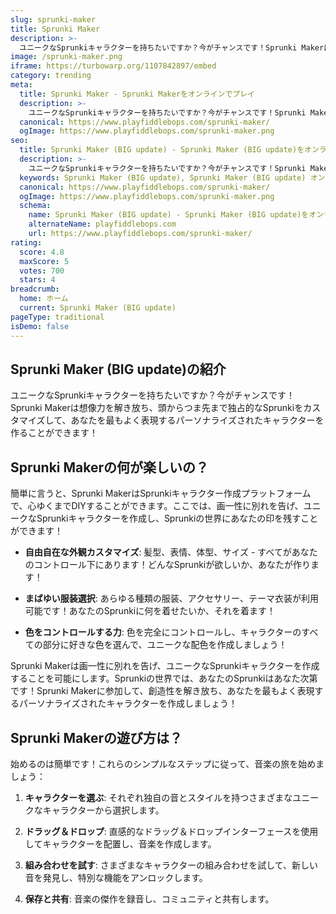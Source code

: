 ```yaml
---
slug: sprunki-maker
title: Sprunki Maker
description: >-
  ユニークなSprunkiキャラクターを持ちたいですか？今がチャンスです！Sprunki Makerは想像力を解き放ち、頭からつま先まで独占的なSprunkiをカスタマイズして、あなたを最もよく表現するパーソナライズされたキャラクターを作ることができます！
image: /sprunki-maker.png
iframe: https://turbowarp.org/1107842897/embed
category: trending
meta:
  title: Sprunki Maker - Sprunki Makerをオンラインでプレイ
  description: >-
    ユニークなSprunkiキャラクターを持ちたいですか？今がチャンスです！Sprunki Makerは想像力を解き放ち、頭からつま先まで独占的なSprunkiをカスタマイズして、あなたを最もよく表現するパーソナライズされたキャラクターを作ることができます！
  canonical: https://www.playfiddlebops.com/sprunki-maker/
  ogImage: https://www.playfiddlebops.com/sprunki-maker.png
seo:
  title: Sprunki Maker (BIG update) - Sprunki Maker (BIG update)をオンラインでプレイ
  description: >-
    ユニークなSprunkiキャラクターを持ちたいですか？今がチャンスです！Sprunki Makerは想像力を解き放ち、頭からつま先まで独占的なSprunkiをカスタマイズして、あなたを最もよく表現するパーソナライズされたキャラクターを作ることができます！
  keywords: Sprunki Maker (BIG update), Sprunki Maker (BIG update) オンライン
  canonical: https://www.playfiddlebops.com/sprunki-maker/
  ogImage: https://www.playfiddlebops.com/sprunki-maker.png
  schema:
    name: Sprunki Maker (BIG update) - Sprunki Maker (BIG update)をオンラインでプレイ
    alternateName: playfiddlebops.com
    url: https://www.playfiddlebops.com/sprunki-maker/
rating:
  score: 4.8
  maxScore: 5
  votes: 700
  stars: 4
breadcrumb:
  home: ホーム
  current: Sprunki Maker (BIG update)
pageType: traditional
isDemo: false
---
```


## Sprunki Maker (BIG update)の紹介

ユニークなSprunkiキャラクターを持ちたいですか？今がチャンスです！Sprunki Makerは想像力を解き放ち、頭からつま先まで独占的なSprunkiをカスタマイズして、あなたを最もよく表現するパーソナライズされたキャラクターを作ることができます！

## Sprunki Makerの何が楽しいの？

簡単に言うと、Sprunki MakerはSprunkiキャラクター作成プラットフォームで、心ゆくまでDIYすることができます。ここでは、画一性に別れを告げ、ユニークなSprunkiキャラクターを作成し、Sprunkiの世界にあなたの印を残すことができます！

- **自由自在な外観カスタマイズ**: 髪型、表情、体型、サイズ - すべてがあなたのコントロール下にあります！どんなSprunkiが欲しいか、あなたが作ります！

- **まばゆい服装選択**: あらゆる種類の服装、アクセサリー、テーマ衣装が利用可能です！あなたのSprunkiに何を着せたいか、それを着ます！

- **色をコントロールする力**: 色を完全にコントロールし、キャラクターのすべての部分に好きな色を選んで、ユニークな配色を作成しましょう！

Sprunki Makerは画一性に別れを告げ、ユニークなSprunkiキャラクターを作成することを可能にします。Sprunkiの世界では、あなたのSprunkiはあなた次第です！Sprunki Makerに参加して、創造性を解き放ち、あなたを最もよく表現するパーソナライズされたキャラクターを作成しましょう！

## Sprunki Makerの遊び方は？

始めるのは簡単です！これらのシンプルなステップに従って、音楽の旅を始めましょう：

1. **キャラクターを選ぶ**: それぞれ独自の音とスタイルを持つさまざまなユニークなキャラクターから選択します。

1. **ドラッグ＆ドロップ**: 直感的なドラッグ＆ドロップインターフェースを使用してキャラクターを配置し、音楽を作成します。

1. **組み合わせを試す**: さまざまなキャラクターの組み合わせを試して、新しい音を発見し、特別な機能をアンロックします。

1. **保存と共有**: 音楽の傑作を録音し、コミュニティと共有します。